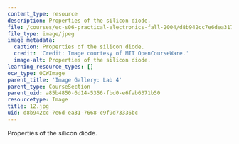 ```yaml
---
content_type: resource
description: Properties of the silicon diode.
file: /courses/ec-s06-practical-electronics-fall-2004/d8b942cc7e6dea317668c9f9d73336bc_12.jpg
file_type: image/jpeg
image_metadata:
  caption: Properties of the silicon diode.
  credit: 'Credit: Image courtesy of MIT OpenCourseWare.'
  image-alt: Properties of the silicon diode.
learning_resource_types: []
ocw_type: OCWImage
parent_title: 'Image Gallery: Lab 4'
parent_type: CourseSection
parent_uid: a85b4850-6d14-5356-fbd0-e6fab6371b50
resourcetype: Image
title: 12.jpg
uid: d8b942cc-7e6d-ea31-7668-c9f9d73336bc
---
```

Properties of the silicon diode.

